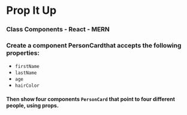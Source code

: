 # Prop It Up
### Class Components - React - MERN
### Create a component PersonCardthat accepts the following properties: 
* ```firstName```
* ```lastName```
* ```age```
* ```hairColor```
#### Then show four components ```PersonCard``` that point to four different people, using props.

